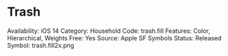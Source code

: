 # Trash

Availability: iOS 14
Category: Household
Code: trash.fill
Features: Color, Hierarchical, Weights
Free: Yes
Source: Apple SF Symbols
Status: Released
Symbol: trash.fill2x.png